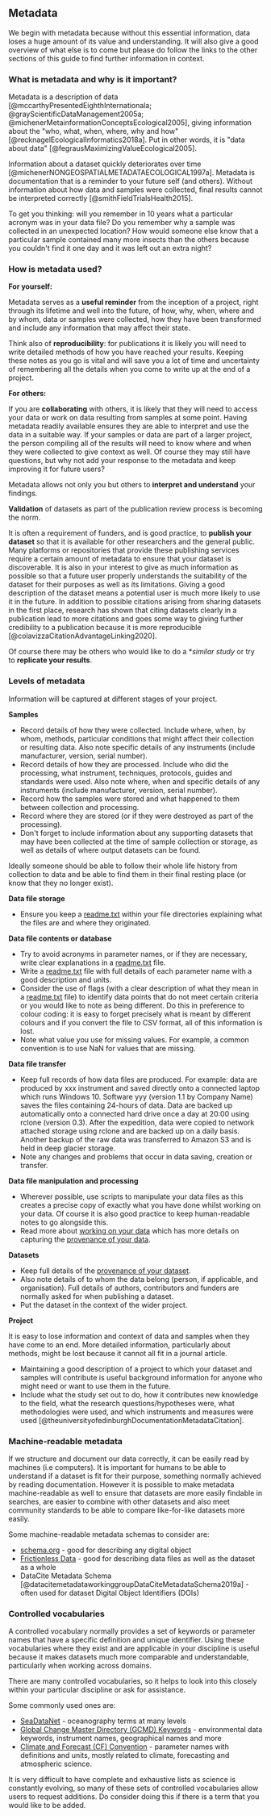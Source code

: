 
## Metadata

We begin with metadata because without this essential information, data loses a huge amount of its value and understanding. It will also give a good overview of what else is to come but please do follow the links to the other sections of this guide to find further information in context.

### What is metadata and why is it important?

Metadata is a description of data [@mccarthyPresentedEighthInternationala; @grayScientificDataManagement2005a; @michenerMetainformationConceptsEcological2005], giving information about the "who, what, when, where, why and how" [@recknagelEcologicalInformatics2018a]. Put in other words, it is "data about data" [@fegrausMaximizingValueEcological2005].

Information about a dataset quickly deteriorates over time [@michenerNONGEOSPATIALMETADATAECOLOGICAL1997a]. Metadata is documentation that is a reminder to your future self (and others). Without information about how data and samples were collected, final results cannot be interpreted correctly [@smithFieldTrialsHealth2015].  

To get you thinking: will you remember in 10 years what a particular acronym was in your data file? Do you remember why a sample was collected in an unexpected location? How would someone else know that a particular sample contained many more insects than the others because you couldn't find it one day and it was left out an extra night?  

### How is metadata used?

**For yourself:** 

Metadata serves as a **useful reminder** from the inception of a project, right through its lifetime and well into the future, of how, why, when, where and by whom, data or samples were collected, how they have been transformed and include any information that may affect their state. 

Think also of **reproducibility**: for publications it is likely you will need to write detailed methods of how you have reached your results. Keeping these notes as you go is vital and will save you a lot of time and uncertainty of remembering all the details when you come to write up at the end of a project.

**For others:**

If you are **collaborating** with others, it is likely that they will need to access your data or work on data resulting from samples at some point. Having metadata readily available ensures they are able to interpret and use the data in a suitable way. If your samples or data are part of a larger project, the person compiling all of the results will need to know where and when they were collected to give context as well. Of course they may still have questions, but why not add your response to the metadata and keep improving it for future users?

Metadata allows not only you but others to **interpret and understand** your findings. 

**Validation** of datasets as part of the publication review process is becoming the norm. 

It is often a requirement of funders, and is good practice, to **publish your dataset** so that it is available for other researchers and the general public. Many platforms or repositories that provide these publishing services require a certain amount of metadata to ensure that your dataset is discoverable. It is also in your interest to give as much information as possible so that a future user properly understands the suitability of the dataset for their purposes as well as its limitations. Giving a good description of the dataset means a potential user is much more likely to use it in the future. In addition to possible citations arising from sharing datasets in the first place, research has shown that citing datasets clearly in a publication lead to more citations and goes some way to giving further credibility to a publication because it is more reproducible [@colavizzaCitationAdvantageLinking2020]. 

Of course there may be others who would like to do a **similar study* or try to **replicate your results**.

### Levels of metadata

Information will be captured at different stages of your project. 

**Samples**

* Record details of how they were collected. Include where, when, by whom, methods, particular conditions that might affect their collection or resulting data. Also note specific details of any instruments (include manufacturer, version, serial number).
* Record details of how they are processed. Include who did the processing, what instrument, techniques, protocols, guides and standards were used. Also note where, when and specific details of any instruments (include manufacturer, version, serial number).
* Record how the samples were stored and what happened to them between collection and processing. 
* Record where they are stored (or if they were destroyed as part of the processing). 
* Don't forget to include information about any supporting datasets that may have been collected at the time of sample collection or storage, as well as details of where output datasets can be found.

Ideally someone should be able to follow their whole life history from collection to data and be able to find them in their final resting place (or know that they no longer exist).

**Data file storage**

* Ensure you keep a [readme.txt](#readmetxt) within your file directories explaining what the files are and where they originated.  

**Data file contents or database**

* Try to avoid acronyms in parameter names, or if they are necessary, write clear explanations in a [readme.txt](#readmetxt) file.
* Write a [readme.txt](#readmetxt) file with full details of each parameter name with a good description and units.
* Consider the use of flags (with a clear description of what they mean in a [readme.txt](#readmetxt) file) to identify data points that do not meet certain criteria or you would like to note as being different. Do this in preference to colour coding: it is easy to forget precisely what is meant by different colours and if you convert the file to CSV format, all of this information is lost.
* Note what value you use for missing values. For example, a common convention is to use NaN for values that are missing.  

**Data file transfer**

* Keep full records of how data files are produced. For example: data are produced by xxx instrument and saved directly onto a connected laptop which runs Windows 10. Software yyy (version 1.1 by Company Name) saves the files containing 24-hours of data. Data are backed up automatically onto a connected hard drive once a day at 20:00 using rclone (version 0.3). After the expedition, data were copied to network attached storage using rclone and are backed up on a daily basis. Another backup of the raw data was transferred to Amazon S3 and is held in deep glacier storage. 
* Note any changes and problems that occur in data saving, creation or transfer. 

**Data file manipulation and processing**

* Wherever possible, use scripts to manipulate your data files as this creates a precise copy of exactly what you have done whilst working on your data. Of course it is also good practice to keep human-readable notes to go alongside this. 
* Read more about [working on your data](#working-on-your-data) which has more details on capturing the [provenance of your data](#recording-the-provenance-of-your-data).

**Datasets**

* Keep full details of the [provenance of your dataset](#recording-the-provenance-of-your-data).
* Also note details of to whom the data belong (person, if applicable, and organisation). Full details of authors, contributors and funders are normally asked for when publishing a dataset.
* Put the dataset in the context of the wider project.

**Project**

It is easy to lose information and context of data and samples when they have come to an end. More detailed information, particularly about methods, might be lost because it cannot all fit in a journal article.

* Maintaining a good description of a project to which your dataset and samples will contribute is useful background information for anyone who might need or want to use them in the future. 
* Include what the study set out to do, how it contributes new knowledge to the field, what the research questions/hypotheses were, what methodologies were used, and which instruments and measures were used [@theuniversityofedinburghDocumentationMetadataCitation].

### Machine-readable metadata

If we structure and document our data correctly, it can be easily read by machines (i.e computers). It is important for humans to be able to understand if a dataset is fit for their purpose, something normally achieved by reading documentation. However it is possible to make metadata machine-readable as well to ensure that datasets are more easily findable in searches, are easier to combine with other datasets and also meet community standards to be able to compare like-for-like datasets more easily. 

Some machine-readable metadata schemas to consider are: 

* [schema.org](schema.org) - good for describing any digital object
* [Frictionless Data](https://frictionlessdata.io/) - good for describing data files as well as the dataset as a whole
* DataCite Metadata Schema [@datacitemetadataworkinggroupDataCiteMetadataSchema2019a] - often used for dataset Digital Object Identifiers (DOIs)

### Controlled vocabularies

A controlled vocabulary normally provides a set of keywords or parameter names that have a specific definition and unique identifier. Using these vocabularies where they exist and are applicable in your discipline is useful because it makes datasets much more comparable and understandable, particularly when working across domains.

There are many controlled vocabularies, so it helps to look into this closely within your particular discipline or ask for assistance. 

Some commonly used ones are: 

* [SeaDataNet](https://www.seadatanet.org/) - oceanography terms at many levels
* [Global Change Master Directory (GCMD) Keywords](https://earthdata.nasa.gov/earth-observation-data/find-data/gcmd/gcmd-keywords) - environmental data keywords, instrument names, geographical names and more
* [Climate and Forecast (CF) Convention](http://cfconventions.org/) - parameter names with definitions and units, mostly related to climate, forecasting and atmospheric science. 

It is very difficult to have complete and exhaustive lists as science is constantly evolving, so many of these sets of controlled vocabularies allow users to request additions. Do consider doing this if there is a term that you would like to be added. 